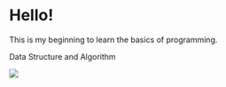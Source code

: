 # Hello!

This is my beginning to learn the basics of programming.

Data Structure and Algorithm

![](https://s3.novatec.com.br/capas-ampliadas/capa-ampliada-9788575226933.jpg)
